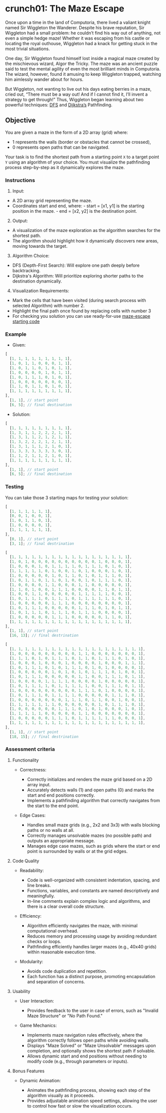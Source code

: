 # crunch01: The Maze Escape

Once upon a time in the land of Computoria, there lived a valiant knight named Sir Wiggleton the Wanderer. Despite his brave reputation, Sir Wiggleton had a small problem: he couldn’t find his way out of anything, not even a simple hedge maze! Whether it was escaping from his castle or locating the royal outhouse, Wiggleton had a knack for getting stuck in the most trivial situations.

One day, Sir Wiggleton found himself lost inside a magical maze created by the mischievous wizard, Algor the Tricky. The maze was an ancient puzzle said to test the mental agility of even the most brilliant minds in Computoria. The wizard, however, found it amusing to keep Wiggleton trapped, watching him aimlessly wander about for hours.

But Wiggleton, not wanting to live out his days eating berries in a maze, cried out, “There must be a way out! And if I cannot find it, I’ll invent a strategy to get through!” Thus, Wiggleton began learning about two powerful techniques: [DFS](https://en.wikipedia.org/wiki/Depth-first_search) and [Dijkstra’s](https://en.wikipedia.org/wiki/Dijkstra%27s_algorithm) Pathfinding.

## Objective

You are given a maze in the form of a 2D array (grid) where:

- 1 represents the walls (border or obstacles that cannot be crossed),
- 0 represents open paths that can be navigated.

Your task is to find the shortest path from a starting point `X` to a target point `Y` using an algorithm of your choice. You must visualize the pathfinding process step-by-step as it dynamically explores the maze.

### Instructions

1. Input:

- A 2D array grid representing the maze.
- Coordinates start and end, where: - start = [x1, y1] is the starting position in the maze. - end = [x2, y2] is the destination point.

2. Output:

- A visualization of the maze exploration as the algorithm searches for the shortest path.
- The algorithm should highlight how it dynamically discovers new areas, moving towards the target.

3. Algorithm Choice:

- DFS (Depth-First Search): Will explore one path deeply before backtracking.
- Dijkstra's Algorithm: Will prioritize exploring shorter paths to the destination dynamically.

4. Visualization Requirements:

- Mark the cells that have been visited (during search process with selected Algorithm) with number 2.
- Highlight the final path once found by replacing cells with number 3
- For checking you solution you can use ready-for-use [maze-escape starting code](https://github.com/alem-platform/bootcamp-js/tree/crunch01/crunch01/maze-escape)

### Example

- Given:

```js
[
  [1, 1, 1, 1, 1, 1, 1, 1, 1],
  [1, 0, 1, 1, 0, 0, 0, 1, 1],
  [1, 0, 1, 1, 0, 1, 0, 1, 1],
  [1, 0, 0, 0, 0, 1, 0, 1, 1],
  [1, 0, 1, 1, 1, 0, 1, 0, 1],
  [1, 0, 0, 0, 0, 0, 0, 0, 1],
  [1, 1, 0, 1, 1, 0, 1, 0, 1],
  [1, 1, 1, 1, 1, 1, 1, 1, 1],
],
  [1, 1], // start point
  [6, 5]; // final destination
```

- Solution:

```js
[
  [1, 1, 1, 1, 1, 1, 1, 1, 1],
  [1, 3, 1, 1, 2, 2, 2, 1, 1],
  [1, 3, 1, 1, 2, 1, 2, 1, 1],
  [1, 3, 2, 2, 2, 1, 2, 1, 1],
  [1, 3, 1, 1, 1, 2, 1, 0, 1],
  [1, 3, 3, 3, 3, 3, 3, 0, 1],
  [1, 1, 2, 1, 1, 2, 1, 0, 1],
  [1, 1, 1, 1, 1, 1, 1, 1, 1],
],
  [1, 1], // start point
  [6, 5]; // final destination
```

### Testing

You can take those 3 starting maps for testing your solution:

```js
[
  [1, 1, 1, 1, 1, 1],
  [0, 0, 1, 0, 0, 1],
  [1, 0, 1, 1, 0, 1],
  [1, 0, 0, 0, 0, 1],
  [1, 1, 1, 1, 1, 1],
],
  [0, 1], // start point
  [3, 1]; // final destrination
```

```js
[
  [1, 1, 1, 1, 1, 1, 1, 1, 1, 1, 1, 1, 1, 1, 1, 1, 1, 1],
  [1, 0, 1, 0, 0, 0, 0, 0, 0, 0, 0, 0, 0, 1, 0, 0, 0, 1],
  [1, 0, 0, 0, 1, 0, 1, 1, 1, 1, 0, 1, 1, 1, 0, 1, 0, 1],
  [1, 1, 1, 1, 1, 0, 1, 0, 0, 1, 0, 1, 0, 0, 0, 1, 0, 1],
  [1, 0, 0, 0, 0, 0, 1, 0, 1, 1, 0, 1, 0, 1, 1, 1, 0, 1],
  [1, 0, 1, 1, 0, 1, 1, 0, 1, 0, 0, 1, 0, 1, 1, 1, 0, 1],
  [1, 0, 0, 0, 0, 1, 1, 0, 0, 0, 1, 1, 0, 0, 0, 0, 0, 1],
  [1, 1, 0, 1, 0, 0, 1, 1, 1, 0, 0, 0, 0, 1, 1, 0, 1, 1],
  [1, 0, 0, 1, 1, 0, 0, 0, 0, 0, 1, 1, 1, 1, 1, 0, 0, 1],
  [1, 0, 1, 1, 1, 0, 1, 1, 1, 0, 1, 1, 1, 1, 1, 1, 0, 1],
  [1, 0, 0, 0, 0, 0, 1, 1, 1, 0, 0, 0, 0, 0, 0, 0, 0, 1],
  [1, 0, 1, 1, 1, 0, 0, 0, 0, 0, 1, 1, 1, 0, 1, 0, 1, 1],
  [1, 0, 1, 1, 1, 0, 1, 1, 1, 0, 1, 1, 1, 0, 0, 0, 0, 1],
  [1, 0, 0, 0, 0, 0, 1, 1, 1, 0, 0, 0, 0, 0, 1, 1, 0, 1],
  [1, 1, 1, 1, 1, 1, 1, 1, 1, 1, 1, 1, 1, 1, 1, 1, 1, 1],
],
  [1, 1], // start point
  [16, 13]; // final destrination
```

```js
[
  [1, 1, 1, 1, 1, 1, 1, 1, 1, 1, 1, 1, 1, 1, 1, 1, 1, 1, 1, 1],
  [1, 0, 0, 0, 0, 0, 0, 0, 0, 0, 1, 1, 0, 0, 0, 0, 0, 0, 0, 1],
  [1, 1, 1, 0, 1, 0, 1, 1, 1, 0, 1, 1, 0, 1, 1, 1, 0, 1, 0, 1],
  [1, 0, 0, 0, 1, 0, 0, 0, 1, 0, 0, 0, 0, 1, 0, 0, 0, 1, 1, 1],
  [1, 0, 1, 1, 1, 0, 1, 0, 1, 1, 1, 0, 1, 0, 1, 0, 0, 0, 0, 1],
  [1, 0, 0, 0, 0, 0, 1, 0, 1, 0, 1, 0, 1, 1, 1, 0, 1, 0, 0, 1],
  [1, 0, 1, 1, 1, 0, 0, 0, 0, 0, 1, 1, 0, 0, 1, 1, 1, 0, 1, 1],
  [1, 0, 0, 0, 0, 1, 1, 1, 1, 0, 0, 0, 0, 1, 0, 0, 0, 0, 0, 1],
  [1, 0, 1, 1, 1, 1, 0, 1, 1, 1, 1, 1, 0, 0, 1, 1, 1, 0, 1, 1],
  [1, 0, 0, 0, 0, 0, 0, 0, 0, 0, 1, 1, 1, 0, 1, 0, 0, 0, 0, 1],
  [1, 0, 1, 1, 1, 0, 1, 1, 1, 1, 0, 0, 0, 0, 0, 1, 1, 1, 0, 1],
  [1, 0, 0, 0, 0, 0, 0, 0, 1, 1, 1, 0, 1, 1, 0, 0, 1, 0, 0, 1],
  [1, 1, 1, 1, 1, 1, 1, 0, 0, 0, 0, 0, 0, 1, 0, 1, 1, 1, 0, 1],
  [1, 0, 0, 0, 0, 0, 0, 1, 1, 1, 0, 1, 0, 1, 0, 0, 0, 1, 0, 1],
  [1, 1, 1, 1, 1, 0, 0, 0, 0, 0, 1, 1, 0, 0, 0, 0, 0, 0, 0, 1],
  [1, 0, 0, 0, 0, 0, 1, 1, 1, 0, 1, 1, 1, 1, 1, 1, 0, 0, 0, 1],
  [1, 1, 1, 1, 1, 1, 1, 1, 1, 1, 1, 1, 1, 1, 1, 1, 1, 1, 1, 1],
],
  [1, 1], // start point
  [18, 15]; // final destrination
```

### Assessment criteria

1.  Functionality

    - Correctness:

      - Correctly initializes and renders the maze grid based on a 2D array input.
      - Accurately detects walls (1) and open paths (0) and marks the start and end positions correctly.
      - Implements a pathfinding algorithm that correctly navigates from the start to the end point.

    - Edge Cases:

      - Handles small maze grids (e.g., 2x2 and 3x3) with walls blocking paths or no walls at all.
      - Correctly manages unsolvable mazes (no possible path) and outputs an appropriate message.
      - Manages edge case mazes, such as grids where the start or end point is surrounded by walls or at the grid edges.

2.  Code Quality

    - Readability:

      - Code is well-organized with consistent indentation, spacing, and line breaks.
      - Functions, variables, and constants are named descriptively and meaningfully.
      - In-line comments explain complex logic and algorithms, and there is a clear overall code structure.

    - Efficiency:

      - Algorithm efficiently navigates the maze, with minimal computational overhead.
      - Reduces memory and processing usage by avoiding redundant checks or loops.
      - Pathfinding efficiently handles larger mazes (e.g., 40x40 grids) within reasonable execution time.

    - Modularity:

      - Avoids code duplication and repetition.
      - Each function has a distinct purpose, promoting encapsulation and separation of concerns.

3.  Usability

    - User Interaction:

      - Provides feedback to the user in case of errors, such as "Invalid Maze Structure" or "No Path Found."

    - Game Mechanics:

      - Implements maze navigation rules effectively, where the algorithm correctly follows open paths while avoiding walls.
      - Displays "Maze Solved" or "Maze Unsolvable" messages upon completion, and optionally shows the shortest path if solvable.
      - Allows dynamic start and end positions without needing to modify code (e.g., through parameters or inputs).

4.  Bonus Features

    - Dynamic Animation:

      - Animates the pathfinding process, showing each step of the algorithm visually as it proceeds.
      - Provides adjustable animation speed settings, allowing the user to control how fast or slow the visualization occurs.
